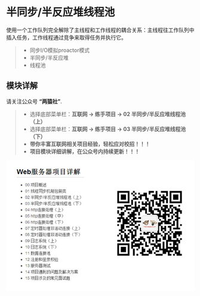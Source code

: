 
半同步/半反应堆线程池
===============
使用一个工作队列完全解除了主线程和工作线程的耦合关系：主线程往工作队列中插入任务，工作线程通过竞争来取得任务并执行它。
> * 同步I/O模拟proactor模式
> * 半同步/半反应堆
> * 线程池

模块详解
------------
请关注公众号 **“两猿社”**.
> * 选择底部菜单栏：**互联网 -> 练手项目 -> 02 半同步/半反应堆线程池（上）**
> * 选择底部菜单栏：**互联网 -> 练手项目 -> 03 半同步/半反应堆线程池（下）**
> * **带你丰富互联网相关项目经验，轻松应对校招！！！**
> * **项目模块详细讲解，在公众号内持续更新！！！**

<div align=center><img src="https://github.com/twomonkeyclub/TinyWebServer/blob/master/root/test1.jpg" height="350"/> </div>






